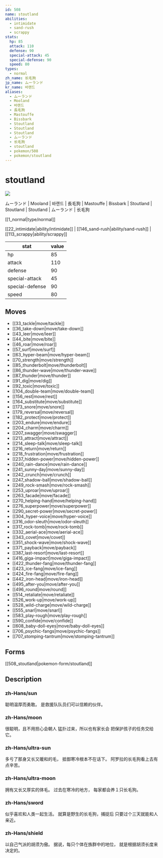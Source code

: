 ```yaml
---
id: 508
name: stoutland
abilities:
  - intimidate
  - sand-rush
  - scrappy
stats:
  hp: 85
  attack: 110
  defense: 90
  special-attack: 45
  special-defense: 90
  speed: 80
types:
  - normal
zh_name: 长毛狗
jp_name: ムーランド
kr_name: 바랜드
aliases:
  - ムーランド
  - Mooland
  - 바랜드
  - 長毛狗
  - Mastouffe
  - Bissbark
  - Stoutland
  - Stoutland
  - Stoutland
  - ムーランド
  - 长毛狗
  - stoutland
  - pokemon/508
  - pokemon/stoutland
---
```

# stoutland

![](https://raw.githubusercontent.com/PokeAPI/sprites/master/sprites/pokemon/508.png)

ムーランド | Mooland | 바랜드 | 長毛狗 | Mastouffe | Bissbark | Stoutland | Stoutland | Stoutland | ムーランド | 长毛狗

[[1_normal|type/normal]]

[[22_intimidate|ability/intimidate]] | [[146_sand-rush|ability/sand-rush]] | [[113_scrappy|ability/scrappy]]

|stat|value|
|---|---|
|hp|85|
|attack|110|
|defense|90|
|special-attack|45|
|special-defense|90|
|speed|80|


## Moves

- [[33_tackle|move/tackle]]
- [[36_take-down|move/take-down]]
- [[43_leer|move/leer]]
- [[44_bite|move/bite]]
- [[46_roar|move/roar]]
- [[57_surf|move/surf]]
- [[63_hyper-beam|move/hyper-beam]]
- [[70_strength|move/strength]]
- [[85_thunderbolt|move/thunderbolt]]
- [[86_thunder-wave|move/thunder-wave]]
- [[87_thunder|move/thunder]]
- [[91_dig|move/dig]]
- [[92_toxic|move/toxic]]
- [[104_double-team|move/double-team]]
- [[156_rest|move/rest]]
- [[164_substitute|move/substitute]]
- [[173_snore|move/snore]]
- [[179_reversal|move/reversal]]
- [[182_protect|move/protect]]
- [[203_endure|move/endure]]
- [[204_charm|move/charm]]
- [[207_swagger|move/swagger]]
- [[213_attract|move/attract]]
- [[214_sleep-talk|move/sleep-talk]]
- [[216_return|move/return]]
- [[218_frustration|move/frustration]]
- [[237_hidden-power|move/hidden-power]]
- [[240_rain-dance|move/rain-dance]]
- [[241_sunny-day|move/sunny-day]]
- [[242_crunch|move/crunch]]
- [[247_shadow-ball|move/shadow-ball]]
- [[249_rock-smash|move/rock-smash]]
- [[253_uproar|move/uproar]]
- [[263_facade|move/facade]]
- [[270_helping-hand|move/helping-hand]]
- [[276_superpower|move/superpower]]
- [[290_secret-power|move/secret-power]]
- [[304_hyper-voice|move/hyper-voice]]
- [[316_odor-sleuth|move/odor-sleuth]]
- [[317_rock-tomb|move/rock-tomb]]
- [[332_aerial-ace|move/aerial-ace]]
- [[343_covet|move/covet]]
- [[351_shock-wave|move/shock-wave]]
- [[371_payback|move/payback]]
- [[387_last-resort|move/last-resort]]
- [[416_giga-impact|move/giga-impact]]
- [[422_thunder-fang|move/thunder-fang]]
- [[423_ice-fang|move/ice-fang]]
- [[424_fire-fang|move/fire-fang]]
- [[442_iron-head|move/iron-head]]
- [[495_after-you|move/after-you]]
- [[496_round|move/round]]
- [[514_retaliate|move/retaliate]]
- [[526_work-up|move/work-up]]
- [[528_wild-charge|move/wild-charge]]
- [[555_snarl|move/snarl]]
- [[583_play-rough|move/play-rough]]
- [[590_confide|move/confide]]
- [[608_baby-doll-eyes|move/baby-doll-eyes]]
- [[706_psychic-fangs|move/psychic-fangs]]
- [[707_stomping-tantrum|move/stomping-tantrum]]

## Forms



[[508_stoutland|pokemon-form/stoutland]]

## Description

### zh-Hans/sun

聪明温厚而勇敢。
是救援队队员们可以信赖的伙伴。

### zh-Hans/moon

很聪明，且不用担心会朝人
猛扑过来，所以也有家长会
把保护孩子的任务交给它。

### zh-Hans/ultra-sun

多亏了那身又长又暖和的毛，
抵御寒冷根本不在话下。
阿罗拉的长毛狗看上去有点辛苦。

### zh-Hans/ultra-moon

拥有又长又厚实的体毛。
过去在寒冷的地方，
每家都会养１只长毛狗。

### zh-Hans/sword

似乎喜欢和人类一起生活。
就算是野生的长毛狗，捕捉后
只要过个三天就能和人亲近。

### zh-Hans/shield

以自己气派的胡须为傲。
据说，每只个体在族群中的地位，
就是根据胡须长度来决定的。

